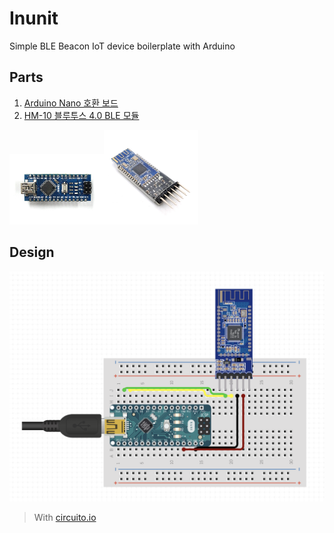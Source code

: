 # Inunit
Simple BLE Beacon IoT device boilerplate with Arduino

## Parts
1. [Arduino Nano 호환 보드](http://www.devicemart.co.kr/goods/view?no=1342039)
2. [HM-10 블루투스 4.0 BLE 모듈](http://www.devicemart.co.kr/goods/view?no=1384572)

<img src="./images/nano.jpg" width="30%"><img src="./images/hm-10.jpg" width="30%">

## Design
![design](images/design.png)
> With [circuito.io](https://circuito.io)
